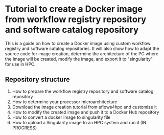 # Tutorial to create a Docker image from workflow registry repository and software catalog repository

This is a guide on how to create a Docker image using custom workflow registry and software catalog repositories. It will also show how to adapt the source code for image creation, determine the architecture of the PC where the image will be created, modify the image, and export it to "singularity" for use in HPC.

## Repository structure

1. How to prepare the workflow registry repository and software catalog repository
2. How to determine your processor microarchitecture
3. Download the image creation tutorial from eflows4hpc and customize it
4. How to modify the created image and push it to a Docker Hub repository
5. How to convert a docker image to singularity file
6. How to upload a Singularity image to an HPC system and run it (IN PROGRESS)
